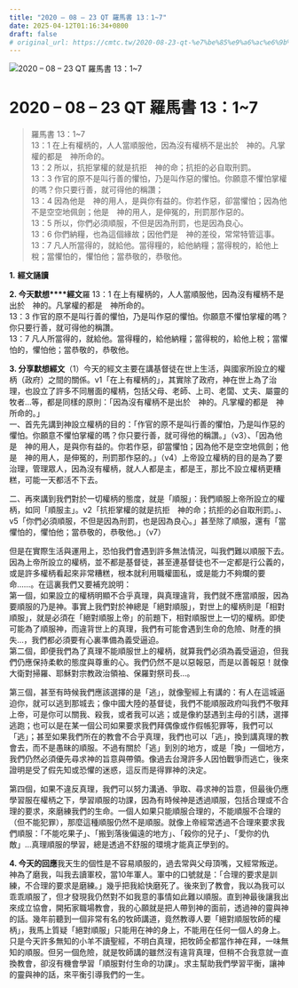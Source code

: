 ```yaml
---
title: "2020 – 08 – 23 QT 羅馬書 13：1~7"
date: 2025-04-12T01:16:34+0800
draft: false
# original_url: https://cmtc.tw/2020-08-23-qt-%e7%be%85%e9%a6%ac%e6%9b%b8-13%ef%bc%9a17
---
```


![2020 – 08 – 23 QT 羅馬書 13：1\~7](/images/qt.jpg   "2020 – 08 – 23 QT 羅馬書 13：1\~7")

# 2020 – 08 – 23 QT 羅馬書 13：1\~7

> 羅馬書 13：1\~7  
> 13：1 在上有權柄的，人人當順服他，因為沒有權柄不是出於　神的。凡掌權的都是　神所命的。  
> 13：2 所以，抗拒掌權的就是抗拒　神的命；抗拒的必自取刑罰。  
> 13：3 作官的原不是叫行善的懼怕，乃是叫作惡的懼怕。你願意不懼怕掌權的嗎？你只要行善，就可得他的稱讚；  
> 13：4 因為他是　神的用人，是與你有益的。你若作惡，卻當懼怕；因為他不是空空地佩劍；他是　神的用人，是伸冤的，刑罰那作惡的。  
> 13：5 所以，你們必須順服，不但是因為刑罰，也是因為良心。  
> 13：6 你們納糧，也為這個緣故；因他們是　神的差役，常常特管這事。  
> 13：7 凡人所當得的，就給他。當得糧的，給他納糧；當得稅的，給他上稅；當懼怕的，懼怕他；當恭敬的，恭敬他。

**1.** **經文誦讀**

**2. 今天默想****經文**羅 13：1 在上有權柄的，人人當順服他，因為沒有權柄不是出於　神的。凡掌權的都是　神所命的。  
13：3 作官的原不是叫行善的懼怕，乃是叫作惡的懼怕。你願意不懼怕掌權的嗎？你只要行善，就可得他的稱讚。  
13：7 凡人所當得的，就給他。當得糧的，給他納糧；當得稅的，給他上稅；當懼怕的，懼怕他；當恭敬的，恭敬他。

**3. 分享默想經文**（1）今天的經文主要在講基督徒在世上生活，與國家所設立的權柄（政府）之間的關係。v1「在上有權柄的」，其實除了政府，神在世上為了治理，也設立了許多不同層面的權柄，包括父母、老師、上司、老闆、丈夫、屬靈的牧者…等，都是同樣的原則：「因為沒有權柄不是出於　神的。凡掌權的都是　神所命的。」  
一、首先先講到神設立權柄的目的：「作官的原不是叫行善的懼怕，乃是叫作惡的懼怕。你願意不懼怕掌權的嗎？你只要行善，就可得他的稱讚。」（v3）、「因為他是　神的用人，是與你有益的。你若作惡，卻當懼怕；因為他不是空空地佩劍；他是　神的用人，是伸冤的，刑罰那作惡的。」（v4）上帝設立權柄的目的是為了要治理，管理眾人，因為沒有權柄，就人人都是主，都是王，那比不設立權柄更糟糕，可能一天都活不下去。

二、再來講到我們對於一切權柄的態度，就是「順服」：我們順服上帝所設立的權柄，如同「順服主」。v2「抗拒掌權的就是抗拒　神的命；抗拒的必自取刑罰。」、v5「你們必須順服，不但是因為刑罰，也是因為良心。」甚至除了順服，還有「當懼怕的，懼怕他；當恭敬的，恭敬他。」（v7）

但是在實際生活與運用上，恐怕我們會遇到許多無法情況，叫我們難以順服下去。因為上帝所設立的權柄，並不都是基督徒，甚至連基督徒也不一定都是行公義的，或是許多權柄看起來非常糟糕，根本就利用職權圖私，或是能力不夠爛的要命……。在這裏我們又要補充說明：  
第一個，如果設立的權柄明顯不合乎真理，與真理違背，我們就不應當順服，因為要順服的乃是神。事實上我們對於神總是「絕對順服」，對世上的權柄則是「相對順服」，就是必須在「絕對順服上帝」的前題下，相對順服世上一切的權柄。即使可能為了順服神，而違背世上的真理，我們有可能會遇到生命的危險、財產的損失…，我們都必須要有心裏準備為義受逼迫。  
第二個，即便我們為了真理不能順服世上的權柄，就算我們必須為義受逼迫，但我們仍應保持柔軟的態度與尊重的心。我們仍然不是以惡報惡，而是以善報惡！就像大衛對掃羅、耶穌對宗教政治領袖、保羅對祭司長…。

第三個，甚至有時候我們應該選擇的是「逃」，就像聖經上有講的：有人在這城逼迫你，就可以逃到那城去；像中國大陸的基督徒，我們不能順服政府叫我們不敬拜上帝，可是你可以關我、殺我，或者我可以逃；或是像約瑟遇到主母的引誘，選擇逃跑；也可以是在某一個公司如果要求我們拜偶像或作假帳犯罪等，我們可以「逃」；甚至如果我們所在的教會不合乎真理，我們也可以「逃」，換到講真理的教會去，而不是愚昧的順服。不過有關於「逃」到別的地方，或是「換」一個地方，我們仍然必須優先尋求神的旨意與帶領。像過去台灣許多人因怕戰爭而逃亡，後來證明是受了假先知或恐懼的迷惑，這反而是得罪神的決定。

第四個，如果不違反真理，我們可以努力溝通、爭取、尋求神的旨意，但最後仍應學習服在權柄之下，學習順服的功課，因為有時候神是透過順服，包括合理或不合理的要求，來磨練我們的生命。一個人如果只能順服合理的，不能順服不合理的（但不能犯罪），那麼這種順服仍然不是順服。就像上帝經常透過不合理來要求我們順服：「不能吃果子」、「搬到落後偏遠的地方」、「殺你的兒子」、「愛你的仇敵」…真理順服的學習，總是透過不舒服的環境才能真正學到的。

**4. 今天的回應**我天生的個性是不容易順服的，過去常與父母頂嘴，又經常叛逆。神為了磨我，叫我去讀軍校，當10年軍人。軍中的口號就是：「合理的要求是訓練，不合理的要求是磨練。」幾乎把我給快磨死了。後來到了教會，我以為我可以乖乖順服了，但才發現我仍然對不如我意的事情如此難以順服。直到神最後讓我出來成立協會，開拓家職場教會，我的心願就是把人帶到神的面前，透過神的靈與神的話。幾年前聽到一個非常有名的牧師講道，竟然教導人要「絕對順服牧師的權柄」，我馬上質疑「絕對順服」只能用在神的身上，不能用在任何一個人的身上。只是今天許多無知的小羊不讀聖經，不明白真理，把牧師全都當作神在拜，一味無知的順服。但另一個危險，就是牧師講的雖然沒有違背真理，但稍不合我意就一直換教會，卻沒有機會學習「順服對付生命的功課」。求主幫助我們學習平衡，讓神的靈與神的話，來平衡引導我們的一生。